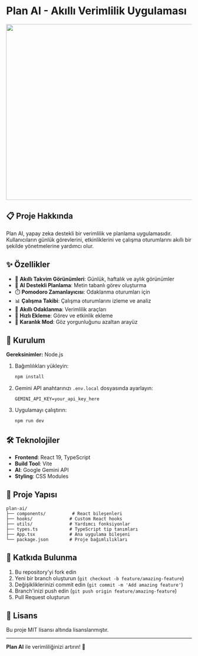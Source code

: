 # Plan AI - Akıllı Verimlilik Uygulaması

<div align="center">
<img width="1200" height="475" alt="Plan AI Banner" src="https://github.com/user-attachments/assets/0aa67016-6eaf-458a-adb2-6e31a0763ed6" />
</div>

## 📋 Proje Hakkında

Plan AI, yapay zeka destekli bir verimlilik ve planlama uygulamasıdır. Kullanıcıların günlük görevlerini, etkinliklerini ve çalışma oturumlarını akıllı bir şekilde yönetmelerine yardımcı olur.

## ✨ Özellikler

- 📅 **Akıllı Takvim Görünümleri**: Günlük, haftalık ve aylık görünümler
- 🤖 **AI Destekli Planlama**: Metin tabanlı görev oluşturma
- ⏱️ **Pomodoro Zamanlayıcısı**: Odaklanma oturumları için
- 📊 **Çalışma Takibi**: Çalışma oturumlarını izleme ve analiz
- 🎯 **Akıllı Odaklanma**: Verimlilik araçları
- 📝 **Hızlı Ekleme**: Görev ve etkinlik ekleme
- 🌙 **Karanlık Mod**: Göz yorgunluğunu azaltan arayüz

## 🚀 Kurulum

**Gereksinimler:** Node.js

1. Bağımlılıkları yükleyin:
   ```bash
   npm install
   ```

2. Gemini API anahtarınızı `.env.local` dosyasında ayarlayın:
   ```
   GEMINI_API_KEY=your_api_key_here
   ```

3. Uygulamayı çalıştırın:
   ```bash
   npm run dev
   ```

## 🛠️ Teknolojiler

- **Frontend**: React 19, TypeScript
- **Build Tool**: Vite
- **AI**: Google Gemini API
- **Styling**: CSS Modules

## 📁 Proje Yapısı

```
plan-ai/
├── components/          # React bileşenleri
├── hooks/              # Custom React hooks
├── utils/              # Yardımcı fonksiyonlar
├── types.ts            # TypeScript tip tanımları
├── App.tsx             # Ana uygulama bileşeni
└── package.json        # Proje bağımlılıkları
```

## 🤝 Katkıda Bulunma

1. Bu repository'yi fork edin
2. Yeni bir branch oluşturun (`git checkout -b feature/amazing-feature`)
3. Değişikliklerinizi commit edin (`git commit -m 'Add amazing feature'`)
4. Branch'inizi push edin (`git push origin feature/amazing-feature`)
5. Pull Request oluşturun

## 📄 Lisans

Bu proje MIT lisansı altında lisanslanmıştır.

---

**Plan AI** ile verimliliğinizi artırın! 🚀
